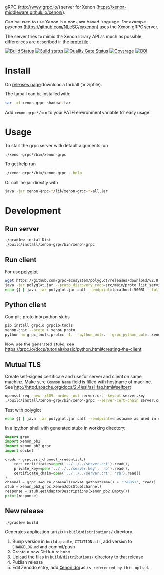 gRPC (http://www.grpc.io/) server for Xenon (https://xenon-middleware.github.io/xenon/).

Can be used to use Xenon in a non-java based language.
For example pyxenon (https://github.com/NLeSC/pyxenon) uses the Xenon gRPC server.

The server tries to mimic the Xenon library API as much as possible, differences are described in the [proto file](src/main/proto/xenon.proto) .

[![Build Status](https://travis-ci.org/xenon-middleware/xenon-grpc.svg?branch=master)](https://travis-ci.org/xenon-middleware/xenon-grpc)
[![Build status](https://ci.appveyor.com/api/projects/status/tep8bad05e76a69w/branch/master?svg=true)](https://ci.appveyor.com/project/NLeSC/xenon-grpc/branch/master)
[![Quality Gate Status](https://sonarcloud.io/api/project_badges/measure?project=xenon-middleware_xenon-grpc&metric=alert_status)](https://sonarcloud.io/dashboard?id=xenon-middleware_xenon-grpc)
[![Coverage](https://sonarcloud.io/api/project_badges/measure?project=xenon-middleware_xenon-grpc&metric=coverage)](https://sonarcloud.io/dashboard?id=xenon-middleware_xenon-grpc)
[![DOI](https://zenodo.org/badge/DOI/10.5281/zenodo.1043481.svg)](https://doi.org/10.5281/zenodo.1043481)

# Install

On [releases page](https://github.com/xenon-middleware/xenon-grpc/releases) download a tarball (or zipfile).

The tarball can be installed with:

```bash
tar -xf xenon-grpc-shadow*.tar
```

Add `xenon-grpc*/bin` to your PATH environment variable for easy usage.

# Usage

To start the grpc server with default arguments run

```bash
./xenon-grpc*/bin/xenon-grpc
```

To get help run

```bash
./xenon-grpc*/bin/xenon-grpc --help
```

Or call the jar directly with

```bash
java -jar xenon-grpc-*/lib/xenon-grpc-*-all.jar
```

# Development

## Run server

```bash
./gradlew installDist
./build/install/xenon-grpc/bin/xenon-grpc
```

## Run client

For use [polyglot](https://github.com/grpc-ecosystem/polyglot)

```bash
wget https://github.com/grpc-ecosystem/polyglot/releases/download/v2.0.0/polyglot.jar
java -jar polyglot.jar --proto_discovery_root=src/main/proto list_services
echo {} | java -jar polyglot.jar call --endpoint=localhost:50051 --full_method=xenon.SchedulerService/getAdaptorDescriptions
```

## Python client

Compile proto into python stubs

```sh
pip install grpcio grpcio-tools
xenon-grpc --proto > xenon.proto
python -m grpc_tools.protoc -I. --python_out=. --grpc_python_out=. xenon.proto
```

Now use the generated stubs, see https://grpc.io/docs/tutorials/basic/python.html#creating-the-client

## Mutual TLS

Create self-signed certificate and use for server and client on same machine.
Make sure `Common Name` field is filled with hostname of machine.
See http://httpd.apache.org/docs/2.4/ssl/ssl_faq.html#selfcert

```bash
openssl req -new -x509 -nodes -out server.crt -keyout server.key
./build/install/xenon-grpc/bin/xenon-grpc --server-cert-chain server.crt --server-private-key server.key --client-cert-chain server.crt
```

Test with polyglot

```bash
echo {} | java -jar polyglot.jar call --endpoint=<hostname as used in certificate>:50051 --full_method=xenon.FileSystemService/getAdaptorNames --use_tls=true --tls_client_cert_path=$PWD/server.crt --tls_client_key_path=$PWD/server.key --tls_ca_cert_path=$PWD/server.crt
```

In a ipython shell with generated stubs in working directory:

```python
import grpc
import xenon_pb2
import xenon_pb2_grpc
import socket

creds = grpc.ssl_channel_credentials(
    root_certificates=open('../../../server.crt').read(),
    private_key=open('../../../server.key', 'rb').read(),
    certificate_chain=open('../../../server.crt', 'rb').read()
)
channel = grpc.secure_channel(socket.gethostname() + ':50051', creds)
stub = xenon_pb2_grpc.XenonJobsStub(channel)
response = stub.getAdaptorDescriptions(xenon_pb2.Empty())
print(response)
```

## New release

```sh
./gradlew build
```

Generates application tar/zip in `build/distributions/` directory.

1. Bump version in `build.gradle`, `CITATION.cff`, add version to `CHANGELOG.md` and commit/push
2. Create a new GitHub release
3. Upload the files in `build/distributions/` directory to that release
4. Publish release
5. Edit Zenodo entry, add [Xenon doi](https://doi.org/10.5281/zenodo.597993) as `is referenced by this upload`.
